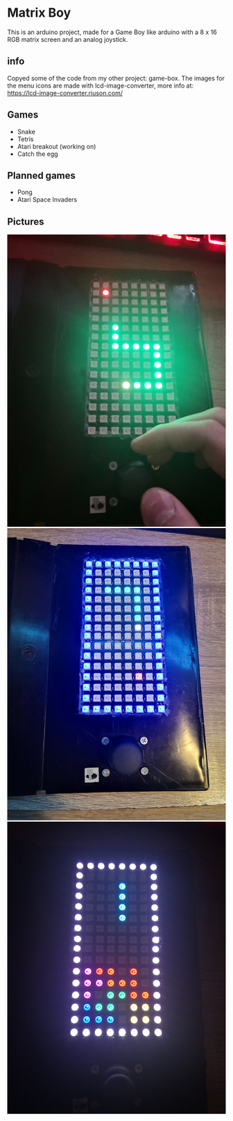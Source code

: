# Matrix Boy
This is an arduino project, made for a Game Boy like arduino with a 8 x 16 RGB matrix screen and an analog joystick.
## info
Copyed some of the code from my other project: game-box.
The images for the menu icons are made with lcd-image-converter,
more info at: https://lcd-image-converter.riuson.com/
## Games
 - Snake
 - Tetris
 - Atari breakout (working on)
 - Catch the egg
## Planned games
 - Pong
 - Atari Space Invaders
## Pictures
<img src="https://raw.githubusercontent.com/Marcell-Puskas/matrix-boy/master/pictures/game_snake.jpg">
<img src="https://raw.githubusercontent.com/Marcell-Puskas/matrix-boy/master/pictures/menu_snake.jpg">
<img src="https://raw.githubusercontent.com/Marcell-Puskas/matrix-boy/master/pictures/menu_tetris.jpg">
